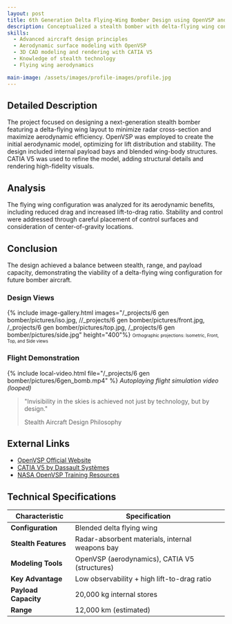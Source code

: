 ```yaml
---
layout: post
title: 6th Generation Delta Flying-Wing Bomber Design using OpenVSP and CATIA V5
description: Conceptualized a stealth bomber with delta-flying wing configuration using OpenVSP for aerodynamic design and CATIA V5 for detailed 3D modeling, emphasizing low observability and long-range capabilities.
skills: 
  - Advanced aircraft design principles
  - Aerodynamic surface modeling with OpenVSP
  - 3D CAD modeling and rendering with CATIA V5
  - Knowledge of stealth technology
  - Flying wing aerodynamics

main-image: /assets/images/profile-images/profile.jpg
---
```


## Detailed Description
The project focused on designing a next-generation stealth bomber featuring a delta-flying wing layout to minimize radar cross-section and maximize aerodynamic efficiency. OpenVSP was employed to create the initial aerodynamic model, optimizing for lift distribution and stability. The design included internal payload bays and blended wing-body structures. CATIA V5 was used to refine the model, adding structural details and rendering high-fidelity visuals.

## Analysis
The flying wing configuration was analyzed for its aerodynamic benefits, including reduced drag and increased lift-to-drag ratio. Stability and control were addressed through careful placement of control surfaces and consideration of center-of-gravity locations.

## Conclusion
The design achieved a balance between stealth, range, and payload capacity, demonstrating the viability of a delta-flying wing configuration for future bomber aircraft.

### Design Views
{% include image-gallery.html images="/_projects/6 gen bomber/pictures/iso.jpg, //_projects/6 gen bomber/pictures/front.jpg, /_projects/6 gen bomber/pictures/top.jpg, /_projects/6 gen bomber/pictures/side.jpg" height="400"%}
<span style="font-size: 10px">Orthographic projections: Isometric, Front, Top, and Side views</span>  

### Flight Demonstration
{% include local-video.html file="/_projects/6 gen bomber/pictures/6gen_bomb.mp4" %}
*Autoplaying flight simulation video (looped)*

> "Invisibility in the skies is achieved not just by technology, but by design."
> <footer>Stealth Aircraft Design Philosophy</footer>

## External Links
- [OpenVSP Official Website](https://openvsp.org/)
- [CATIA V5 by Dassault Systèmes](https://www.3ds.com/products-services/catia/)
- [NASA OpenVSP Training Resources](https://vspu.larc.nasa.gov/)

## Technical Specifications
| Characteristic | Specification |
|----------------|---------------|
| **Configuration** | Blended delta flying wing |
| **Stealth Features** | Radar-absorbent materials, internal weapons bay |
| **Modeling Tools** | OpenVSP (aerodynamics), CATIA V5 (structures) |
| **Key Advantage** | Low observability + high lift-to-drag ratio |
| **Payload Capacity** | 20,000 kg internal stores |
| **Range** | 12,000 km (estimated) |
